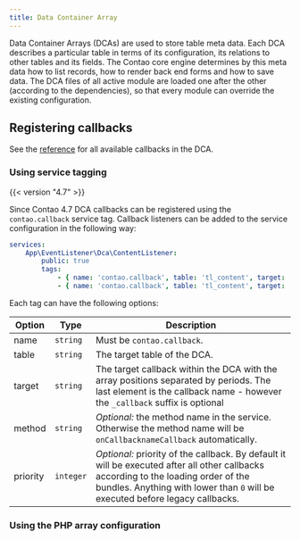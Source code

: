 ```yaml
---
title: Data Container Array
---
```


Data Container Arrays (DCAs) are used to store table meta data. Each DCA describes a particular table in terms of its configuration, its relations to other tables and its fields. The Contao core engine determines by this meta data how to list records, how to render back end forms and how to save data. The DCA files of all active module are loaded one after the other (according to the dependencies), so that every module can override the existing configuration.

## Registering callbacks

See the [reference][1] for all available callbacks in the DCA.

### Using service tagging

{{< version "4.7" >}}

Since Contao 4.7 DCA callbacks can be registered using the `contao.callback` service tag.
Callback listeners can be added to the service configuration in the following way:

```yml
services:
    App\EventListener\Dca\ContentListener:
        public: true
        tags:
            - { name: 'contao.callback', table: 'tl_content', target: 'config.onload', priority: -1 }
            - { name: 'contao.callback', table: 'tl_content', target: 'fields.module.options' }
```

Each tag can have the following options:

| Option   | Type      | Description                                                                                                           |
| -------- | --------- | --------------------------------------------------------------------------------------------------------------------- |
| name     | `string`  | Must be `contao.callback`.                                                                                            |
| table    | `string`  | The target table of the DCA.                                                                                          |
| target   | `string`  | The target callback within the DCA with the array positions separated by periods. The last element is the callback name - however the `_callback` suffix is optional |
| method   | `string`  | _Optional:_ the method name in the service. Otherwise the method name will be `onCallbacknameCallback` automatically. |
| priority | `integer` | _Optional:_ priority of the callback. By default it will be executed after all other callbacks according to the loading order of the bundles. Anything with lower than `0` will be executed before legacy callbacks. |




### Using the PHP array configuration

[1]: ../../reference/dca/callbacks/
